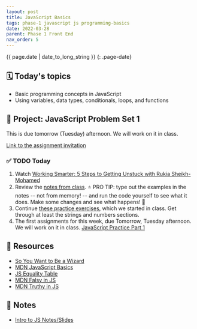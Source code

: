 ```yaml
---
layout: post
title: JavaScript Basics
tags: phase-1 javascript js programming-basics
date: 2022-03-28
parent: Phase 1 Front End
nav_order: 5
---
```


{{ page.date | date_to_long_string }}
{: .page-date}


## 🗓️ Today's topics

- Basic programming concepts in JavaScript
- Using variables, data types, conditionals, loops, and functions

## 🎯 Project: JavaScript Problem Set 1

This is due tomorrow (Tuesday) afternoon. We will work on it in class.

[Link to the assignment invitation](https://classroom.github.com/a/ZW6k55F2)

### ✅ TODO Today

1. Watch [Working Smarter: 5 Steps to Getting Unstuck with Rukia Sheikh-Mohamed](https://dev.to/rukiaasm/working-smarter-5-steps-to-getting-unstuck-with-rukia-sheikh-mohamed-1932)
2. Review the [notes from class](https://github.com/Momentum-Team-12/notes/blob/main/intro-js.md). ⭐ PRO TIP: type out the examples in the notes -- not from memory! -- and run the code yourself to see what it does. Make some changes and see what happens! 💫
3. Continue [these practice exercises](https://learnjavascript.online/app.html), which we started in class. Get through at least the strings and numbers sections.
4. The first assignments for this week, due Tomorrow, Tuesday afternoon. We will work on it in class. [JavaScript Practice Part 1](https://classroom.github.com/a/ZW6k55F2)

## 🔖 Resources

- [So You Want to Be a Wizard](https://jvns.ca/wizard-zine.pdf)
- [MDN JavaScript Basics](https://developer.mozilla.org/en-US/docs/Learn/Getting_started_with_the_web/JavaScript_basics)
- [JS Equality Table](https://dorey.github.io/JavaScript-Equality-Table/)
- [MDN Falsy in JS](https://developer.mozilla.org/en-US/docs/Glossary/Falsy)
- [MDN Truthy in JS](https://developer.mozilla.org/en-US/docs/Glossary/Truthy)

## 🦉 Notes

- [Intro to JS Notes/Slides](https://github.com/Momentum-Team-12/notes/blob/main/intro-js.md)

